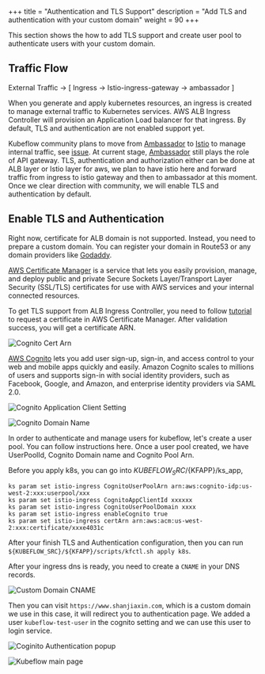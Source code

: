 +++
title = "Authentication and TLS Support"
description = "Add TLS and authentication with your custom domain"
weight = 90
+++

This section shows the how to add TLS support and create user pool to authenticate users with your custom domain.


## Traffic Flow
External Traffic → [ Ingress → Istio-ingress-gateway → ambassador ]

When you generate and apply kubernetes resources, an ingress is created to manage external traffic to Kubernetes services. AWS ALB Ingress Controller will provision an Application Load balancer for that ingress. By default, TLS and authentication are not enabled support yet.

Kubeflow community plans to move from [Ambassador](https://www.getambassador.io/) to [Istio](https://istio.io/) to manage internal traffic, see [issue](https://github.com/kubeflow/kubeflow/issues/2261). At current stage, [Ambassador](https://www.getambassador.io/) still plays the role of API gateway. TLS, authentication and authorization either can be done at ALB layer or Istio layer for aws, we plan to have istio here and forward traffic from ingress to istio gateway and then to ambassador at this moment. Once we clear direction with community, we will enable TLS and authentication by default.


## Enable TLS and Authentication

Right now, certificate for ALB domain is not supported. Instead, you need to prepare a custom domain. You can register your domain in Route53 or any domain providers like [Godaddy](https://www.godaddy.com/).

[AWS Certificate Manager](https://aws.amazon.com/certificate-manager/) is a service that lets you easily provision, manage, and deploy public and private Secure Sockets Layer/Transport Layer Security (SSL/TLS) certificates for use with AWS services and your internal connected resources.

To get TLS support from ALB Ingress Controller, you need to follow [tutorial](https://docs.aws.amazon.com/acm/latest/userguide/gs-acm-request-public.html) to request a certificate in AWS Certificate Manager. After validation success, you will get a certificate ARN.

<img src="/docs/images/aws/cognito-certarn.png"
  alt="Cognito Cert Arn"
  class="mt-3 mb-3 border border-info rounded">

[AWS Cognito](https://aws.amazon.com/cognito/) lets you add user sign-up, sign-in, and access control to your web and mobile apps quickly and easily. Amazon Cognito scales to millions of users and supports sign-in with social identity providers, such as Facebook, Google, and Amazon, and enterprise identity providers via SAML 2.0.

<img src="/docs/images/aws/cognito-appclient.png"
  alt="Cognito Application Client Setting"
  class="mt-3 mb-3 border border-info rounded">

<img src="/docs/images/aws/cognito-domain.png"
  alt="Cognito Domain Name"
  class="mt-3 mb-3 border border-info rounded">

In order to authenticate and manage users for kubeflow, let's create a user pool. You can follow instructions here. Once a user pool created, we have UserPoolId, Cognito Domain name and Cognito Pool Arn.

Before you apply k8s, you can go into ${KUBEFLOW_SRC}/${KFAPP}/ks_app,

```
ks param set istio-ingress CognitoUserPoolArn arn:aws:cognito-idp:us-west-2:xxx:userpool/xxx
ks param set istio-ingress CognitoAppClientId xxxxxx
ks param set istio-ingress CognitoUserPoolDomain xxxx
ks param set istio-ingress enableCognito true
ks param set istio-ingress certArn arn:aws:acm:us-west-2:xxx:certificate/xxxe4031c
```

After your finish TLS and Authentication configuration, then you can run `${KUBEFLOW_SRC}/${KFAPP}/scripts/kfctl.sh apply k8s`.

After your ingress dns is ready, you need to create a `CNAME` in your DNS records.

<img src="/docs/images/aws/custom-domain-cname.png"
  alt="Custom Domain CNAME"
  class="mt-3 mb-3 border border-info rounded">

Then you can visit `https://www.shanjiaxin.com`, which is a custom domain we use in this case, it will redirect you to authentication page. We added a user `kubeflow-test-user` in the cognito setting and we can use this user to login service.

<img src="/docs/images/aws/authentication.png"
  alt="Coginito Authentication popup"
  class="mt-3 mb-3 border border-info rounded">

<img src="/docs/images/aws/kubeflow-main-page.png"
  alt="Kubeflow main page"
  class="mt-3 mb-3 border border-info rounded">